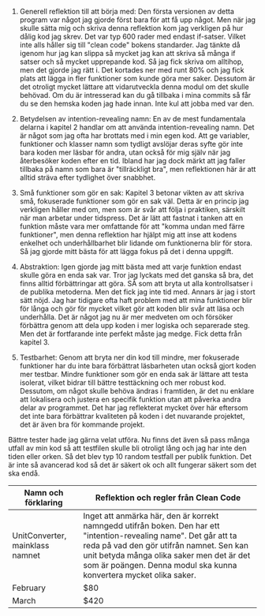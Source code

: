 1. Generell reflektion till att börja med: Den första versionen av detta program var något jag gjorde först bara för att få upp något. Men när jag skulle sätta mig och skriva denna reflektion kom jag verkligen på hur dålig kod jag skrev. Det var typ 600 rader med endast if-satser. Vilket inte alls håller sig till "clean code" bokens standarder. Jag tänkte då igenom hur jag kan slippa så mycket jag kan att skriva så många if satser och så mycket upprepande kod. Så jag fick skriva om alltihop, men det gjorde jag rätt i. Det kortades ner med runt 80% och jag fick plats att lägga in fler funktioner som kunde göra mer saker. Dessutom är det otroligt mycket lättare att vidarutveckla denna modul om det skulle behövad. Om du är intresserad kan du gå tillbaka i mina commits så får du se den hemska koden jag hade innan. Inte kul att jobba med var den.

2. Betydelsen av intention-revealing namn: En av de mest fundamentala delarna i kapitel 2 handlar om att använda intention-revealing namn. Det är något som jag ofta har brottats med i min egen kod. Att ge variabler, funktioner och klasser namn som tydligt avslöjar deras syfte gör inte bara koden mer läsbar för andra, utan också för mig själv när jag återbesöker koden efter en tid. Ibland har jag dock märkt att jag faller tillbaka på namn som bara är "tillräckligt bra", men reflektionen här är att alltid sträva efter tydlighet över snabbhet.

3. Små funktioner som gör en sak: Kapitel 3 betonar vikten av att skriva små, fokuserade funktioner som gör en sak väl. Detta är en princip jag verkligen håller med om, men som är svår att följa i praktiken, särskilt när man arbetar under tidspress. Det är lätt att fastnat i tanken att en funktion måste vara mer omfattande för att "komma undan med färre funktioner", men denna reflektion har hjälpt mig att inse att kodens enkelhet och underhållbarhet blir lidande om funktionerna blir för stora. Så jag gjorde mitt bästa för att lägga fokus på det i denna uppgift.

4. Abstraktion: Igen gjorde jag mitt bästa med att varje funktion endast skulle göra en enda sak var. Tror jag lyckats med det ganska så bra, det finns alltid förbättringar att göra. SÅ som att bryta ut alla kontrollsatser i de publika metoderna. Men det fick jag inte tid med. Annars är jag i stort sätt nöjd. Jag har tidigare ofta haft problem med att mina funktioner blir för långa och gör för mycket vilket gör att koden blir svår att läsa och underhålla. Det är något jag nu är mer medveten om och försöker förbättra genom att dela upp koden i mer logiska och separerade steg. Men det är fortfarande inte perfekt måste jag medge. Fick detta från kapitel 3.

5. Testbarhet: Genom att bryta ner din kod till mindre, mer fokuserade funktioner har du inte bara förbättrat läsbarheten utan också gjort koden mer testbar. Mindre funktioner som gör en enda sak är lättare att testa isolerat, vilket bidrar till bättre testtäckning och mer robust kod. Dessutom, om något skulle behöva ändras i framtiden, är det nu enklare att lokalisera och justera en specifik funktion utan att påverka andra delar av programmet. Det har jag reflekterat mycket över här eftersom det inte bara förbättrar kvaliteten på koden i det nuvarande projektet, det är även bra för kommande projekt.

Bättre tester hade jag gärna velat utföra. Nu finns det även så pass många utfall av min kod så att testfilen skulle bli otroligt lång och jag har inte den tiden eller orken. Så det blev typ 10 random testfall per publik funktion. Det är inte så avancerad kod så det är säkert ok och allt fungerar säkert som det ska endå.

| Namn och förklaring    | Reflektion och regler från Clean Code |
| -------- | ------- |
| UnitConverter, mainklass namnet  | Inget att anmärka här, den är korrekt namngedd utifrån boken. Den har ett "intention-revealing name". Det går att ta reda på vad den gör utifrån namnet. Sen kan unit betyda många olika saker men det är det som är poängen. Denna modul ska kunna konvertera mycket olika saker.    |
| February | $80     |
| March    | $420    |